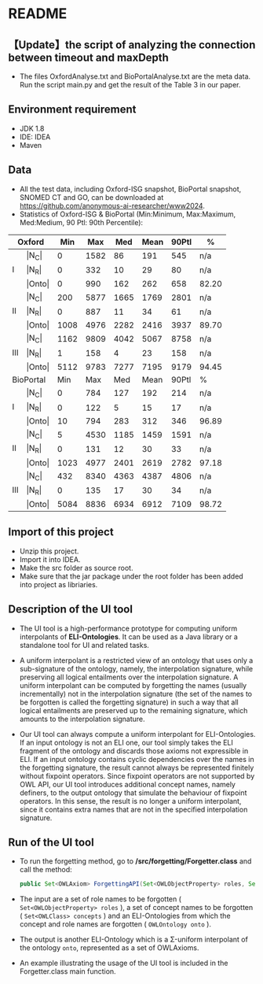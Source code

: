 # README
## 【Update】the script of analyzing the connection between timeout and maxDepth

* The files OxfordAnalyse.txt and BioPortalAnalyse.txt are the meta data. Run the script main.py and get the result of the Table 3 in our paper.

## Environment requirement

* JDK 1.8
* IDE: IDEA 
* Maven

## Data

* All the test data, including Oxford-ISG snapshot, BioPortal snapshot,  SNOMED CT and GO, can be downloaded at https://github.com/anonymous-ai-researcher/www2024.
* Statistics of Oxford-ISG & BioPortal (Min:Minimum, Max:Maximum, Med:Medium, 90 Ptl: 90th Percentile):


<div align="center">
<table class="tg">
<thead>
  <tr>
    <th class="tg-7btt" colspan="2">Oxford</th>
    <th class="tg-7btt">Min</th>
    <th class="tg-7btt">Max</th>
    <th class="tg-7btt">Med</th>
    <th class="tg-7btt">Mean</th>
    <th class="tg-7btt">90Ptl</th>
    <th class="tg-7btt">%</th>
  </tr>
</thead>
<tbody>
  <tr>
    <td class="tg-c3ow" rowspan="3">I</td>
    <td class="tg-c3ow">|N<sub>C</sub>|</td>
    <td class="tg-c3ow">0</td>
    <td class="tg-c3ow">1582</td>
    <td class="tg-c3ow">86</td>
    <td class="tg-c3ow">191</td>
    <td class="tg-c3ow">545</td>
    <td class="tg-c3ow">n/a</td>
  </tr>
  <tr>
    <td class="tg-c3ow">|N<sub>R</sub>|</td>
    <td class="tg-c3ow">0</td>
    <td class="tg-c3ow">332</td>
    <td class="tg-c3ow">10</td>
    <td class="tg-c3ow">29</td>
    <td class="tg-c3ow">80</td>
    <td class="tg-c3ow">n/a</td>
  </tr>
  <tr>
    <td class="tg-c3ow">|Onto|</td>
    <td class="tg-c3ow">0</td>
    <td class="tg-c3ow">990</td>
    <td class="tg-c3ow">162</td>
    <td class="tg-c3ow">262</td>
    <td class="tg-c3ow">658</td>
    <td class="tg-c3ow">82.20</td>
  </tr>
  <tr>
    <td class="tg-c3ow" rowspan="3">II</td>
    <td class="tg-c3ow">|N<sub>C</sub>|</td>
    <td class="tg-c3ow">200</td>
    <td class="tg-c3ow">5877</td>
    <td class="tg-c3ow">1665</td>
    <td class="tg-c3ow">1769</td>
    <td class="tg-c3ow">2801</td>
    <td class="tg-c3ow">n/a</td>
  </tr>
  <tr>
    <td class="tg-c3ow">|N<sub>R</sub>|</td>
    <td class="tg-c3ow">0</td>
    <td class="tg-c3ow">887</td>
    <td class="tg-c3ow">11</td>
    <td class="tg-c3ow">34</td>
    <td class="tg-c3ow">61</td>
    <td class="tg-c3ow">n/a</td>
  </tr>
  <tr>
    <td class="tg-c3ow">|Onto|</td>
    <td class="tg-c3ow">1008</td>
    <td class="tg-c3ow">4976</td>
    <td class="tg-c3ow">2282</td>
    <td class="tg-c3ow">2416</td>
    <td class="tg-c3ow">3937</td>
    <td class="tg-c3ow">89.70</td>
  </tr>
  <tr>
    <td class="tg-c3ow" rowspan="3">III</td>
    <td class="tg-c3ow">|N<sub>C</sub>|</td>
    <td class="tg-c3ow">1162</td>
    <td class="tg-c3ow">9809</td>
    <td class="tg-c3ow">4042</td>
    <td class="tg-c3ow">5067</td>
    <td class="tg-c3ow">8758</td>
    <td class="tg-c3ow">n/a</td>
  </tr>
  <tr>
    <td class="tg-c3ow">|N<sub>R</sub>|</td>
    <td class="tg-c3ow">1</td>
    <td class="tg-c3ow">158</td>
    <td class="tg-c3ow">4</td>
    <td class="tg-c3ow">23</td>
    <td class="tg-c3ow">158</td>
    <td class="tg-c3ow">n/a</td>
  </tr>
  <tr>
    <td class="tg-c3ow">|Onto|</td>
    <td class="tg-c3ow">5112</td>
    <td class="tg-c3ow">9783</td>
    <td class="tg-c3ow">7277</td>
    <td class="tg-c3ow">7195</td>
    <td class="tg-c3ow">9179</td>
    <td class="tg-c3ow">94.45</td>
  </tr>
  <tr>
    <td class="tg-7btt" colspan="2">BioPortal</td>
    <td class="tg-7btt">Min</td>
    <td class="tg-7btt">Max</td>
    <td class="tg-7btt">Med</td>
    <td class="tg-7btt">Mean</td>
    <td class="tg-7btt">90Ptl</td>
    <td class="tg-7btt">%</td>
  </tr>
  <tr>
    <td class="tg-c3ow" rowspan="3">I</td>
    <td class="tg-c3ow">|N<sub>C</sub>|</td>
    <td class="tg-c3ow">0</td>
    <td class="tg-c3ow">784</td>
    <td class="tg-c3ow">127</td>
    <td class="tg-c3ow">192</td>
    <td class="tg-c3ow">214</td>
    <td class="tg-c3ow">n/a</td>
  </tr>
  <tr>
    <td class="tg-c3ow">|N<sub>R</sub>|</td>
    <td class="tg-c3ow">0</td>
    <td class="tg-c3ow">122</td>
    <td class="tg-c3ow">5</td>
    <td class="tg-c3ow">15</td>
    <td class="tg-c3ow">17</td>
    <td class="tg-c3ow">n/a</td>
  </tr>
  <tr>
    <td class="tg-c3ow">|Onto|</td>
    <td class="tg-c3ow">10</td>
    <td class="tg-c3ow">794</td>
    <td class="tg-c3ow">283</td>
    <td class="tg-c3ow">312</td>
    <td class="tg-c3ow">346</td>
    <td class="tg-c3ow">96.89</td>
  </tr>
  <tr>
    <td class="tg-c3ow" rowspan="3">II</td>
    <td class="tg-c3ow">|N<sub>C</sub>|</td>
    <td class="tg-c3ow">5</td>
    <td class="tg-c3ow">4530</td>
    <td class="tg-c3ow">1185</td>
    <td class="tg-c3ow">1459</td>
    <td class="tg-c3ow">1591</td>
    <td class="tg-c3ow">n/a</td>
  </tr>
  <tr>
    <td class="tg-c3ow">|N<sub>R</sub>|</td>
    <td class="tg-c3ow">0</td>
    <td class="tg-c3ow">131</td>
    <td class="tg-c3ow">12</td>
    <td class="tg-c3ow">30</td>
    <td class="tg-c3ow">33</td>
    <td class="tg-c3ow">n/a</td>
  </tr>
  <tr>
    <td class="tg-c3ow">|Onto|</td>
    <td class="tg-c3ow">1023</td>
    <td class="tg-c3ow">4977</td>
    <td class="tg-c3ow">2401</td>
    <td class="tg-c3ow">2619</td>
    <td class="tg-c3ow">2782</td>
    <td class="tg-c3ow">97.18</td>
  </tr>
  <tr>
    <td class="tg-c3ow" rowspan="3">III</td>
    <td class="tg-c3ow">|N<sub>C</sub>|</td>
    <td class="tg-c3ow">432</td>
    <td class="tg-c3ow">8340</td>
    <td class="tg-c3ow">4363</td>
    <td class="tg-c3ow">4387</td>
    <td class="tg-c3ow">4806</td>
    <td class="tg-c3ow">n/a</td>
  </tr>
  <tr>
    <td class="tg-c3ow">|N<sub>R</sub>|</td>
    <td class="tg-c3ow">0</td>
    <td class="tg-c3ow">135</td>
    <td class="tg-c3ow">17</td>
    <td class="tg-c3ow">30</td>
    <td class="tg-c3ow">34</td>
    <td class="tg-c3ow">n/a</td>
  </tr>
  <tr>
    <td class="tg-c3ow">|Onto|</td>
    <td class="tg-c3ow">5084</td>
    <td class="tg-c3ow">8836</td>
    <td class="tg-c3ow">6934</td>
    <td class="tg-c3ow">6912</td>
    <td class="tg-c3ow">7109</td>
    <td class="tg-c3ow">98.72</td>
  </tr>
</tbody>
</table>
</div>

## Import of this project

* Unzip this project.
* Import it into IDEA.
* Make the src folder as source root.
* Make sure that the jar package under the root folder has been added into project as libriaries.

## Description of the UI tool

* The UI tool is a high-performance prototype for computing uniform interpolants of **ELI-Ontologies**. It can be used as a Java library or a standalone tool for UI and related tasks.

* A uniform interpolant is a restricted view of an ontology that uses only a sub-signature of the ontology, namely, the interpolation signature, while preserving all logical entailments over the interpolation signature. A uniform interpolant can be computed by forgetting the names (usually incrementally) not  in the interpolation signature (the set of the names to be forgotten is called the forgetting signature) in such a way that all logical entailments are preserved up to the remaining signature, which amounts to the interpolation signature.

* Our UI tool can always compute a uniform interpolant for ELI-Ontologies. If an input ontology is not an ELI one, our tool simply takes the ELI fragment of the ontology and discards those axioms not expressible in ELI. If an input ontology contains cyclic dependencies over the names in the forgetting signature, the result cannot always be represented finitely without fixpoint operators. Since fixpoint operators are not supported by OWL API, our UI tool introduces additional concept names, namely definers, to the output ontology that simulate the behaviour of fixpoint operators. In this sense, the result is no longer a uniform interpolant, since it contains extra names that are not in the specified interpolation signature.

## Run of the UI tool

* To run the forgetting method, go to  **/src/forgetting/Forgetter.class** and call the method: 

  ```java
  public Set<OWLAxiom> ForgettingAPI(Set<OWLObjectProperty> roles, Set<OWLClass> concepts, OWLOntology onto)
  ```

* The input are a set of role names to be forgotten  ( ``` Set<OWLObjectProperty> roles ``` ),  a set of concept names to be forgotten ( ``` Set<OWLClass> concepts ``` ) and an ELI-Ontologies from which the concept and role names are forgotten ( ``` OWLOntology onto ``` ).

* The output is another ELI-Ontology which is a Σ-uniform interpolant of the ontology ``onto``, represented as a set of OWLAxioms.

* An example illustrating the usage of the UI tool is included in the Forgetter.class main function.
